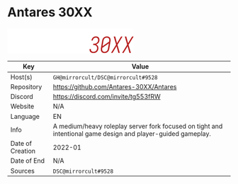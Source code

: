# Antares 30XX

![LOGO](logo.png)

| Key  | Value |
| ------------- | ------------- |
| Host(s) | `GH@mirrorcult/DSC@mirrorcult#9528` |
| Repository  | https://github.com/Antares-30XX/Antares |
| Discord  | https://discord.com/invite/tg553fRW |
| Website | N/A |
| Language | EN |
| Info | A medium/heavy roleplay server fork focused on tight and intentional game design and player-guided gameplay. |
| Date of Creation | 2022-01 |
| Date of End |  N/A |
| Sources | `DSC@mirrorcult#9528` |